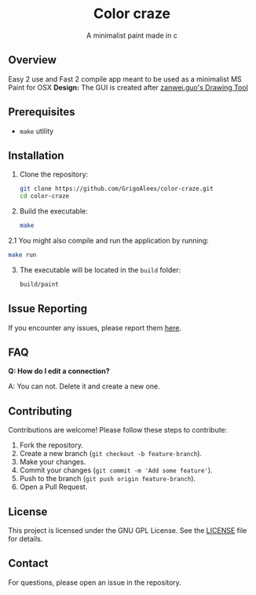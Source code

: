 <h1 align="center"> Color craze </h1>
<p align="center">A minimalist paint made in c</p>
    
## Overview

Easy 2 use and Fast 2 compile app meant to be used as a minimalist MS Paint for OSX
**Design:** The GUI is created after [zanwei.guo's Drawing Tool](https://dribbble.com/shots/18861056-Drawing-Tool)

## Prerequisites

- `make` utility

## Installation

1. Clone the repository:
    ```sh
    git clone https://github.com/GrigoAleex/color-craze.git
    cd color-craze
    ```

2. Build the executable:
    ```sh
    make
    ```

2.1 You might also compile and run the application by running:
  ```sh
  make run
  ```

3. The executable will be located in the `build` folder:
    ```sh
    build/paint
    ```

## Issue Reporting

If you encounter any issues, please report them [here](https://github.com/GrigoAleex/color-craze/issues).

## FAQ

**Q: How do I edit a connection?**

A: You can not. Delete it and create a new one.

## Contributing

Contributions are welcome! Please follow these steps to contribute:

1. Fork the repository.
2. Create a new branch (`git checkout -b feature-branch`).
3. Make your changes.
4. Commit your changes (`git commit -m 'Add some feature'`).
5. Push to the branch (`git push origin feature-branch`).
6. Open a Pull Request.

## License

This project is licensed under the GNU GPL License. See the [LICENSE](LICENSE) file for details.

## Contact

For questions, please open an issue in the repository.
